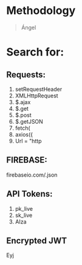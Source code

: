 # Methodology
> Ángel

# Search for:

## Requests:
1) setRequestHeader
2) XMLHttpRequest
3) $.ajax 
4) $.get 
5) $.post 
6) $.getJSON 
7) fetch( 
8) axios({ 
9) Url = "http

## FIREBASE:
firebaseio.com/.json

## API Tokens:
1) pk_live
2) sk_live
3) AIza

## Encrypted JWT
Eyj
